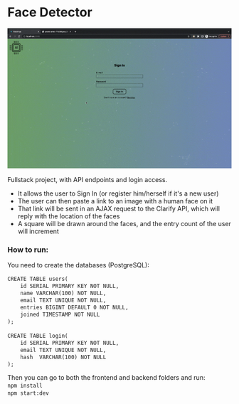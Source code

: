 # Face Detector 

![screenshot](sample.gif)

Fullstack project, with API endpoints and login access.
- It allows the user to Sign In (or register him/herself if it's a new user) 
- The user can then paste a link to an image with a human face on it
- That link will be sent in an AJAX request to the Clarify API, which will reply
with the location of the faces
- A square will be drawn around the faces, and the entry count of the user will
increment

### How to run:
You need to create the databases (PostgreSQL):

```
CREATE TABLE users(
    id SERIAL PRIMARY KEY NOT NULL,
    name VARCHAR(100) NOT NULL,
    email TEXT UNIQUE NOT NULL,
    entries BIGINT DEFAULT 0 NOT NULL,
    joined TIMESTAMP NOT NULL
);

CREATE TABLE login(
    id SERIAL PRIMARY KEY NOT NULL,
    email TEXT UNIQUE NOT NULL,
    hash  VARCHAR(100) NOT NULL
);
```

Then you can go to both the frontend and backend folders and run: \
`npm install` \
`npm start:dev`
